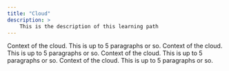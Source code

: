 ```yaml
---
title: "Cloud"
description: >
    This is the description of this learning path
---
```

Context of the cloud. This is up to 5 paragraphs or so. Context of the cloud. This is up to 5 paragraphs or so. Context of the cloud. This is up to 5 paragraphs or so. Context of the cloud. This is up to 5 paragraphs or so.